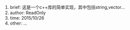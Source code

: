 
1. brief: 这是一个c++库的简单实现，其中包括string,vector...
2. author: ReadOnly
3. time: 2015/10/26
4. other: ...
